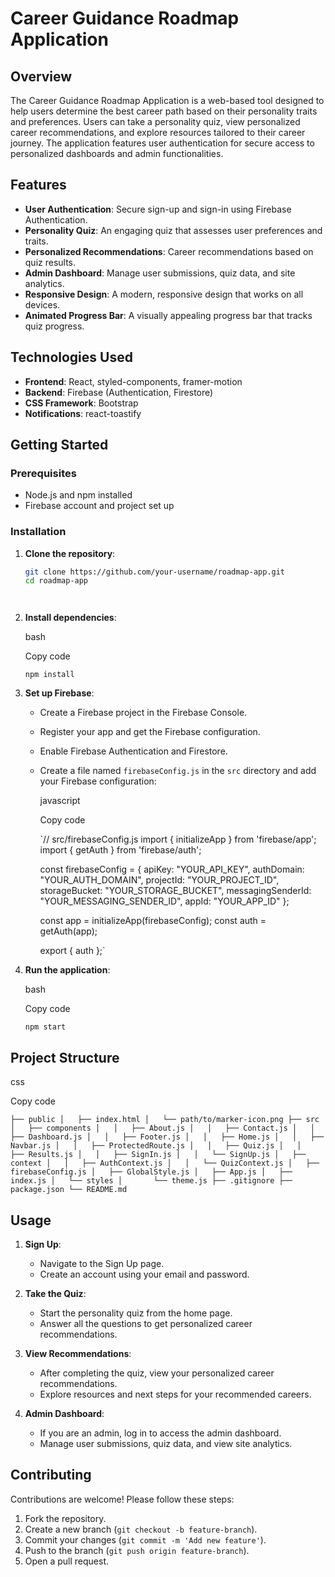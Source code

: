 # Career Guidance Roadmap Application

## Overview

The Career Guidance Roadmap Application is a web-based tool designed to help users determine the best career path based on their personality traits and preferences. Users can take a personality quiz, view personalized career recommendations, and explore resources tailored to their career journey. The application features user authentication for secure access to personalized dashboards and admin functionalities.

## Features

- **User Authentication**: Secure sign-up and sign-in using Firebase Authentication.
- **Personality Quiz**: An engaging quiz that assesses user preferences and traits.
- **Personalized Recommendations**: Career recommendations based on quiz results.
- **Admin Dashboard**: Manage user submissions, quiz data, and site analytics.
- **Responsive Design**: A modern, responsive design that works on all devices.
- **Animated Progress Bar**: A visually appealing progress bar that tracks quiz progress.

## Technologies Used

- **Frontend**: React, styled-components, framer-motion
- **Backend**: Firebase (Authentication, Firestore)
- **CSS Framework**: Bootstrap
- **Notifications**: react-toastify

## Getting Started

### Prerequisites

- Node.js and npm installed
- Firebase account and project set up

### Installation

1. **Clone the repository**:

   ```bash
   git clone https://github.com/your-username/roadmap-app.git
   cd roadmap-app




2.  **Install dependencies**:
    
    bash
    
    Copy code
    
    `npm install` 
    
3.  **Set up Firebase**:
    
    -   Create a Firebase project in the Firebase Console.
        
    -   Register your app and get the Firebase configuration.
        
    -   Enable Firebase Authentication and Firestore.
        
    -   Create a file named `firebaseConfig.js` in the `src` directory and add your Firebase configuration:
        
        javascript
        
        Copy code
        
        `// src/firebaseConfig.js
        import { initializeApp } from 'firebase/app';
        import { getAuth } from 'firebase/auth';
        
        const firebaseConfig = {
          apiKey: "YOUR_API_KEY",
          authDomain: "YOUR_AUTH_DOMAIN",
          projectId: "YOUR_PROJECT_ID",
          storageBucket: "YOUR_STORAGE_BUCKET",
          messagingSenderId: "YOUR_MESSAGING_SENDER_ID",
          appId: "YOUR_APP_ID"
        };
        
        const app = initializeApp(firebaseConfig);
        const auth = getAuth(app);
        
        export { auth };` 
        
4.  **Run the application**:
    
    bash
    
    Copy code
    
    `npm start` 
    

## Project Structure

css

Copy code

`├── public
│   ├── index.html
│   └── path/to/marker-icon.png
├── src
│   ├── components
│   │   ├── About.js
│   │   ├── Contact.js
│   │   ├── Dashboard.js
│   │   ├── Footer.js
│   │   ├── Home.js
│   │   ├── Navbar.js
│   │   ├── ProtectedRoute.js
│   │   ├── Quiz.js
│   │   ├── Results.js
│   │   ├── SignIn.js
│   │   └── SignUp.js
│   ├── context
│   │   ├── AuthContext.js
│   │   └── QuizContext.js
│   ├── firebaseConfig.js
│   ├── GlobalStyle.js
│   ├── App.js
│   ├── index.js
│   └── styles
│       └── theme.js
├── .gitignore
├── package.json
└── README.md` 

## Usage

1.  **Sign Up**:
    
    -   Navigate to the Sign Up page.
    -   Create an account using your email and password.
2.  **Take the Quiz**:
    
    -   Start the personality quiz from the home page.
    -   Answer all the questions to get personalized career recommendations.
3.  **View Recommendations**:
    
    -   After completing the quiz, view your personalized career recommendations.
    -   Explore resources and next steps for your recommended careers.
4.  **Admin Dashboard**:
    
    -   If you are an admin, log in to access the admin dashboard.
    -   Manage user submissions, quiz data, and view site analytics.

## Contributing

Contributions are welcome! Please follow these steps:

1.  Fork the repository.
2.  Create a new branch (`git checkout -b feature-branch`).
3.  Commit your changes (`git commit -m 'Add new feature'`).
4.  Push to the branch (`git push origin feature-branch`).
5.  Open a pull request.
